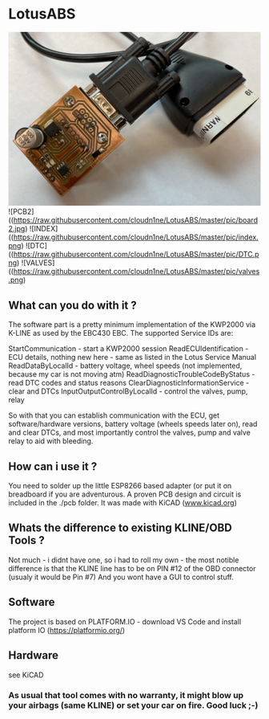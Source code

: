 # LotusABS

![PCB1](https://raw.githubusercontent.com/cloudn1ne/LotusABS/master/pic/board1.jpg)
![PCB2]((https://raw.githubusercontent.com/cloudn1ne/LotusABS/master/pic/board2.jpg)
![INDEX]((https://raw.githubusercontent.com/cloudn1ne/LotusABS/master/pic/index.png)
![DTC]((https://raw.githubusercontent.com/cloudn1ne/LotusABS/master/pic/DTC.png)
![VALVES]((https://raw.githubusercontent.com/cloudn1ne/LotusABS/master/pic/valves.png)

## What can you do with it ?

The software part is a pretty minimum implementation of the KWP2000 via K-LINE as used by the EBC430 EBC.
The supported Service IDs are:

StartCommunication - start a KWP2000 session
ReadECUIdentification - ECU details, nothing new here - same as listed in the Lotus Service Manual
ReadDataByLocalId - battery voltage, wheel speeds (not implemented, because my car is not moving atm)
ReadDiagnosticTroubleCodeByStatus - read DTC codes and status reasons
ClearDiagnosticInformationService - clear and DTCs
InputOutputControlByLocalId - control the valves, pump, relay

So with that you can establish communication with the ECU, get software/hardware versions, battery voltage (wheels speeds later on), read and clear DTCs, and most importantly
control the valves, pump and valve relay to aid with bleeding.

## How can i use it ?

You need to solder up the little ESP8266 based adapter (or put it on breadboard if you are adventurous. A proven PCB design and circuit is included in the ./pcb folder.
It was made with KiCAD (www.kicad.org)

## Whats the difference to existing KLINE/OBD Tools ?

Not much - i didnt have one, so i had to roll my own - the most notible difference is that the KLINE line has to be on PIN #12 of the OBD connector (usualy it would be Pin #7)
And you wont have a GUI to control stuff.

## Software
The project is based on PLATFORM.IO - download VS Code and install platform IO (https://platformio.org/) 

## Hardware
see KiCAD


### As usual that tool comes with no warranty, it might blow up your airbags (same KLINE) or set your car on fire. Good luck ;-)
